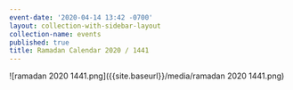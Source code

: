 ```yaml
---
event-date: '2020-04-14 13:42 -0700'
layout: collection-with-sidebar-layout
collection-name: events
published: true
title: Ramadan Calendar 2020 / 1441
---
```

![ramadan 2020 1441.png]({{site.baseurl}}/media/ramadan 2020 1441.png)
